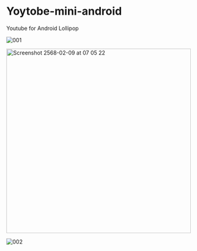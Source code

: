 # Yoytobe-mini-android
Youtube for Android Lollipop

![001](https://github.com/user-attachments/assets/6aa9385e-e1ca-44ba-bb6e-3fbf3deb85e1)

<img width="482" alt="Screenshot 2568-02-09 at 07 05 22" src="https://github.com/user-attachments/assets/35dd7994-f7ce-46a5-bacd-1ea3d0fca4dd" />

![002](https://github.com/user-attachments/assets/46e292b2-634f-4e54-b87b-3227df119057)

